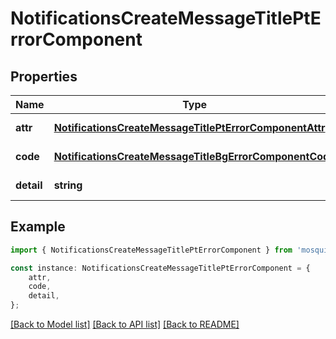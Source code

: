# NotificationsCreateMessageTitlePtErrorComponent


## Properties

Name | Type | Description | Notes
------------ | ------------- | ------------- | -------------
**attr** | [**NotificationsCreateMessageTitlePtErrorComponentAttr**](NotificationsCreateMessageTitlePtErrorComponentAttr.md) |  | [default to undefined]
**code** | [**NotificationsCreateMessageTitleBgErrorComponentCode**](NotificationsCreateMessageTitleBgErrorComponentCode.md) |  | [default to undefined]
**detail** | **string** |  | [default to undefined]

## Example

```typescript
import { NotificationsCreateMessageTitlePtErrorComponent } from 'mosquito-alert';

const instance: NotificationsCreateMessageTitlePtErrorComponent = {
    attr,
    code,
    detail,
};
```

[[Back to Model list]](../README.md#documentation-for-models) [[Back to API list]](../README.md#documentation-for-api-endpoints) [[Back to README]](../README.md)
